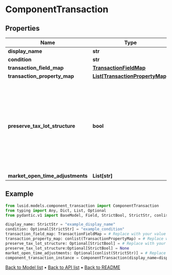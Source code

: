 # ComponentTransaction

## Properties
Name | Type | Description | Notes
------------ | ------------- | ------------- | -------------
**display_name** | **str** |  | 
**condition** | **str** |  | [optional] 
**transaction_field_map** | [**TransactionFieldMap**](TransactionFieldMap.md) |  | 
**transaction_property_map** | [**List[TransactionPropertyMap]**](TransactionPropertyMap.md) |  | 
**preserve_tax_lot_structure** | **bool** | Controls if tax lot structure should be preserved when cost base is transferred to a new holding. For example in Spin Off instrument events. | [optional] 
**market_open_time_adjustments** | **List[str]** |  | [optional] 
## Example

```python
from lusid.models.component_transaction import ComponentTransaction
from typing import Any, Dict, List, Optional
from pydantic.v1 import BaseModel, Field, StrictBool, StrictStr, conlist, constr

display_name: StrictStr = "example_display_name"
condition: Optional[StrictStr] = "example_condition"
transaction_field_map: TransactionFieldMap = # Replace with your value
transaction_property_map: conlist(TransactionPropertyMap) = # Replace with your value
preserve_tax_lot_structure: Optional[StrictBool] = # Replace with your value
preserve_tax_lot_structure:Optional[StrictBool] = None
market_open_time_adjustments: Optional[conlist(StrictStr)] = # Replace with your value
component_transaction_instance = ComponentTransaction(display_name=display_name, condition=condition, transaction_field_map=transaction_field_map, transaction_property_map=transaction_property_map, preserve_tax_lot_structure=preserve_tax_lot_structure, market_open_time_adjustments=market_open_time_adjustments)

```

[Back to Model list](../README.md#documentation-for-models) &#8226; [Back to API list](../README.md#documentation-for-api-endpoints) &#8226; [Back to README](../README.md)

